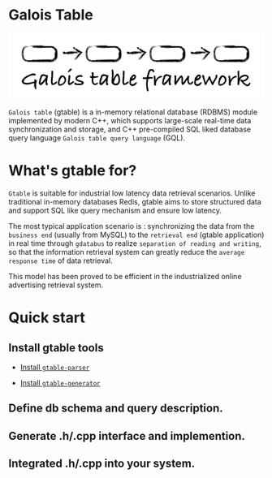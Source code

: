 
# Galois Table

![logo](galois-framework.jpeg)

`Galois table` (gtable) is a in-memory relational database (RDBMS) module implemented by modern C++, which supports large-scale real-time data synchronization and storage, and C++ pre-compiled SQL liked database query language `Galois table query language` (GQL).


# What's gtable for?

`Gtable` is suitable for industrial low latency data retrieval scenarios. Unlike traditional in-memory databases Redis, gtable aims to store structured data and support SQL like query mechanism and ensure low latency.

The most typical application scenario is : synchronizing the data from the `business end` (usually from MySQL) to the `retrieval end` (gtable application) in real time through `gdatabus` to realize `separation of reading and writing`, so that the information retrieval system can greatly reduce the `average response time` of data retrieval.

This model has been proved to be efficient in the industrialized online advertising retrieval system.

# Quick start

## Install gtable tools

* [Install `gtable-parser`](https://github.com/galois-advertising/gtable-parser)

* [Install `gtable-generator`](https://github.com/galois-advertising/gtable-generator)

## Define db schema and query description.

## Generate .h/.cpp interface and implemention.

## Integrated .h/.cpp into your system.

